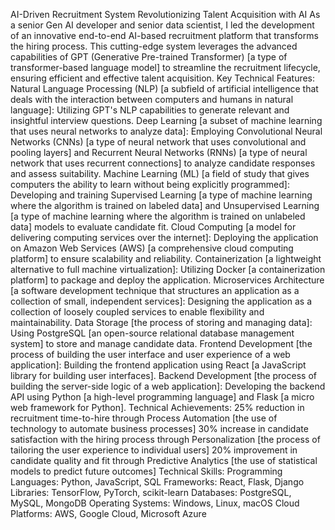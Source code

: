 AI-Driven Recruitment System
Revolutionizing Talent Acquisition with AI
As a senior Gen AI developer and senior data scientist, I led the development of an innovative end-to-end AI-based recruitment platform that transforms the hiring process. This cutting-edge system leverages the advanced capabilities of GPT (Generative Pre-trained Transformer) [a type of transformer-based language model] to streamline the recruitment lifecycle, ensuring efficient and effective talent acquisition.
Key Technical Features:
Natural Language Processing (NLP) [a subfield of artificial intelligence that deals with the interaction between computers and humans in natural language]: Utilizing GPT's NLP capabilities to generate relevant and insightful interview questions.
Deep Learning [a subset of machine learning that uses neural networks to analyze data]: Employing Convolutional Neural Networks (CNNs) [a type of neural network that uses convolutional and pooling layers] and Recurrent Neural Networks (RNNs) [a type of neural network that uses recurrent connections] to analyze candidate responses and assess suitability.
Machine Learning (ML) [a field of study that gives computers the ability to learn without being explicitly programmed]: Developing and training Supervised Learning [a type of machine learning where the algorithm is trained on labeled data] and Unsupervised Learning [a type of machine learning where the algorithm is trained on unlabeled data] models to evaluate candidate fit.
Cloud Computing [a model for delivering computing services over the internet]: Deploying the application on Amazon Web Services (AWS) [a comprehensive cloud computing platform] to ensure scalability and reliability.
Containerization [a lightweight alternative to full machine virtualization]: Utilizing Docker [a containerization platform] to package and deploy the application.
Microservices Architecture [a software development technique that structures an application as a collection of small, independent services]: Designing the application as a collection of loosely coupled services to enable flexibility and maintainability.
Data Storage [the process of storing and managing data]: Using PostgreSQL [an open-source relational database management system] to store and manage candidate data.
Frontend Development [the process of building the user interface and user experience of a web application]: Building the frontend application using React [a JavaScript library for building user interfaces].
Backend Development [the process of building the server-side logic of a web application]: Developing the backend API using Python [a high-level programming language] and Flask [a micro web framework for Python].
Technical Achievements:
25% reduction in recruitment time-to-hire through Process Automation [the use of technology to automate business processes]
30% increase in candidate satisfaction with the hiring process through Personalization [the process of tailoring the user experience to individual users]
20% improvement in candidate quality and fit through Predictive Analytics [the use of statistical models to predict future outcomes]
Technical Skills:
Programming Languages: Python, JavaScript, SQL
Frameworks: React, Flask, Django
Libraries: TensorFlow, PyTorch, scikit-learn
Databases: PostgreSQL, MySQL, MongoDB
Operating Systems: Windows, Linux, macOS
Cloud Platforms: AWS, Google Cloud, Microsoft Azure
